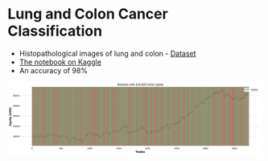 # Lung and Colon Cancer Classification
* Histopathological images of lung and colon - [Dataset](https://www.kaggle.com/andrewmvd/lung-and-colon-cancer-histopathological-images)
* [The notebook on Kaggle](https://www.kaggle.com/tenebris97/lung-colon-all-5-classes-efficientnetb7-98)
* An accuracy of 98%

![s](https://github.com/Tenebris97/BTC_Price_Prediction_GB_LSTM/blob/main/Screenshots/GradientBoosting.png)
